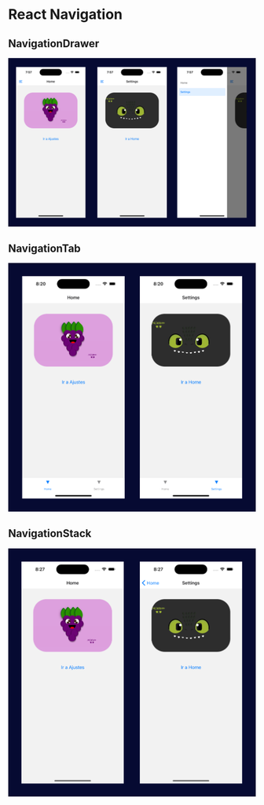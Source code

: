 # React Navigation

## NavigationDrawer

![overview](./assets/img/NavigationDrawer.png)

## NavigationTab

![overview](./assets/img/NavigationTab.png)

## NavigationStack

![overview](./assets/img/NavigationStack.png)
